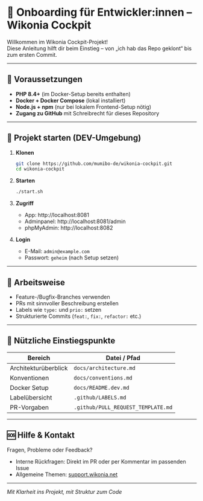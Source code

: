 # 🚀 Onboarding für Entwickler:innen – Wikonia Cockpit

Willkommen im Wikonia Cockpit-Projekt!  
Diese Anleitung hilft dir beim Einstieg – von „ich hab das Repo geklont“ bis zum ersten Commit.

---

## 🧰 Voraussetzungen

- **PHP 8.4+** (im Docker-Setup bereits enthalten)
- **Docker + Docker Compose** (lokal installiert)
- **Node.js + npm** (nur bei lokalem Frontend-Setup nötig)
- **Zugang zu GitHub** mit Schreibrecht für dieses Repository

---

## 🧪 Projekt starten (DEV-Umgebung)

1. **Klonen**
   ```bash
   git clone https://github.com/mumibo-de/wikonia-cockpit.git
   cd wikonia-cockpit
   ```

2. **Starten**
   ```bash
   ./start.sh
   ```

3. **Zugriff**
   - App: http://localhost:8081
   - Adminpanel: http://localhost:8081/admin
   - phpMyAdmin: http://localhost:8082

4. **Login**
   - E-Mail: `admin@example.com`
   - Passwort: `geheim` (nach Setup setzen)

---

## 🧼 Arbeitsweise

- Feature-/Bugfix-Branches verwenden
- PRs mit sinnvoller Beschreibung erstellen
- Labels wie `type:` und `prio:` setzen
- Strukturierte Commits (`feat:`, `fix:`, `refactor:` etc.)

---

## 🧠 Nützliche Einstiegspunkte

| Bereich              | Datei / Pfad                    |
|----------------------|----------------------------------|
| Architekturüberblick | `docs/architecture.md`           |
| Konventionen         | `docs/conventions.md`            |
| Docker Setup         | `docs/README.dev.md`             |
| Labelübersicht       | `.github/LABELS.md`              |
| PR-Vorgaben          | `.github/PULL_REQUEST_TEMPLATE.md` |

---

## 🆘 Hilfe & Kontakt

Fragen, Probleme oder Feedback?

- Interne Rückfragen: Direkt im PR oder per Kommentar im passenden Issue
- Allgemeine Themen: [support.wikonia.net](https://support.wikonia.net)

---

_Mit Klarheit ins Projekt, mit Struktur zum Code_
